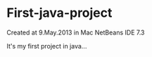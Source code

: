 First-java-project
==================
Created at 9.May.2013 in Mac NetBeans IDE 7.3

It's my first project in java...
